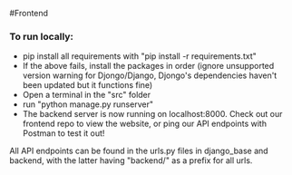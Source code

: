 #Frontend

### To run locally:
 - pip install all requirements with "pip install -r requirements.txt"
 - If the above fails, install the packages in order (ignore unsupported version warning for Djongo/Django, Djongo's dependencies haven't been updated but it functions fine)
 - Open a terminal in the "src" folder
 - run "python manage.py runserver"
 - The backend server is now running on localhost:8000. Check out our frontend repo to view the website, or ping our API endpoints with Postman to test it out!

All API endpoints can be found in the urls.py files in django_base and backend, with the latter having "backend/" as a prefix for all urls.
